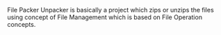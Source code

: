 File Packer Unpacker is basically a project which zips or unzips the files using concept of File Management which is based on File Operation concepts.

